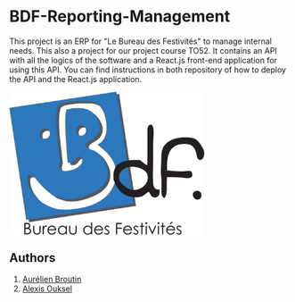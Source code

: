 # BDF-Reporting-Management

This project is an ERP for "Le Bureau des Festivités" to manage internal needs. This also a project for our project course TO52. It contains an API with all the logics of the software and a React.js front-end application for using this API.
You can find instructions in both repository of how to deploy the API and the React.js application.


<img src="https://github.com/AlexOUKS/BDF-Reporting-Management/blob/master/front/src/img/bdf.jpg" width="350" title="hover text" align="center">

## Authors

1. [Aurélien Broutin](https://github.com/AurelienBroutin)
2. [Alexis Ouksel](https://github.com/AlexOUKS)
